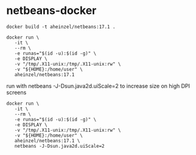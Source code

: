 # netbeans-docker

```
docker build -t aheinzel/netbeans:17.1 .

docker run \
   -it \
   --rm \
   -e runas="$(id -u):$(id -g)" \
   -e DISPLAY \
   -v "/tmp/.X11-unix:/tmp/.X11-unix:rw" \
   -v "${HOME}:/home/user" \
   aheinzel/netbeans:17.1
```

run with netbeans -J-Dsun.java2d.uiScale=2 to increase size on high DPI screens
```
docker run \
   -it \
   --rm \
   -e runas="$(id -u):$(id -g)" \
   -e DISPLAY \
   -v "/tmp/.X11-unix:/tmp/.X11-unix:rw" \
   -v "${HOME}:/home/user" \
   aheinzel/netbeans:17.1 \
   netbeans -J-Dsun.java2d.uiScale=2
```
